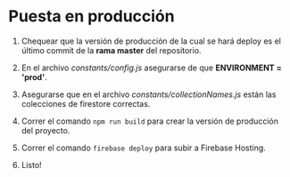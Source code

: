 # Puesta en producción

1. Chequear que la versión de producción de la cual se hará deploy es el último commit de la **rama master** del repositorio.

2. En el archivo *constants/config.js* asegurarse de que **ENVIRONMENT = 'prod'**.

3. Asegurarse que en el archivo *constants/collectionNames.js* están las colecciones de firestore correctas.

4. Correr el comando `npm run build` para crear la versión de producción del proyecto.

5. Correr el comando `firebase deploy` para subir a Firebase Hosting.

6. Listo!